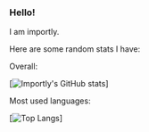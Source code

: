 ### Hello!
I am importly.

Here are some random stats I have:

Overall:

[![Importly's GitHub stats](https://github-readme-stats.vercel.app/api?username=importly&show_icons=true&theme=tokyonight)]

Most used languages:

[![Top Langs](https://github-readme-stats.vercel.app/api/top-langs/?username=importly&layout=compact&theme=tokyonight)]
